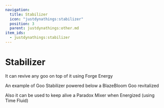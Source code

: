 ```yaml
---
navigation:
  title: Stabilizer
  icon: "justdynathings:stabilizer"
  position: 3
  parent: justdynathings:other.md
item_ids:
  - justdynathings:stabilizer
---
```


# Stabilizer

It can revive any goo on top of it using Forge Energy

<BlockImage id="justdynathings:stabilizer" scale="4.0" p:active="false" p:facing="down" p:goo_found="false"/>

An example of Goo Stabilizer powered below a BlazeBloom Goo revitalized

<GameScene zoom="4" interactive={true}>
  <Block id="justdynathings:stabilizer" p:active="true" p:facing="down" p:goo_found="true"/>
  <Block y="1" id="justdirethings:gooblock_tier2" p:alive="true"/>
</GameScene>

Also it can be used to keep alive a Paradox Mixer when Energized (using Time Fluid)

<GameScene zoom="4" interactive={true}>
  <Block id="justdynathings:stabilizer" p:active="true" p:facing="down" p:goo_found="true" p:energized="true"/>
  <Block y="1" id="justdynathings:paradox_mixer" p:alive="true"/>
</GameScene>

<Recipe id="justdynathings:stabilizer" />
